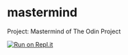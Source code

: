 # mastermind

Project: Mastermind of The Odin Project

[![Run on Repl.it](https://replit.com/badge/github/pascalyuen/mastermind)](https://replit.com/new/github/pascalyuen/mastermind)
